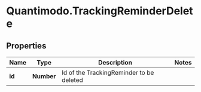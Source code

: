# Quantimodo.TrackingReminderDelete

## Properties
Name | Type | Description | Notes
------------ | ------------- | ------------- | -------------
**id** | **Number** | Id of the TrackingReminder to be deleted | 


